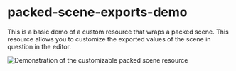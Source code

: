 # packed-scene-exports-demo

This is a basic demo of a custom resource that wraps a packed scene. This
resource allows you to customize the exported values of the scene in question
in the editor.

![Demonstration of the customizable packed scene resource](demo.gif)
